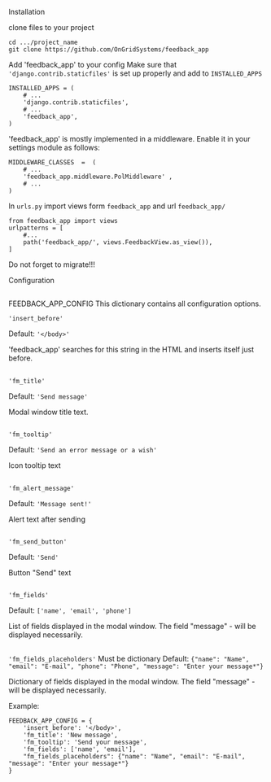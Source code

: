 Installation

clone files to your project  
```
cd .../project_name
git clone https://github.com/OnGridSystems/feedback_app
```
Add 'feedback_app' to your config
Make sure that `'django.contrib.staticfiles'` is set up properly and add to `INSTALLED_APPS`
```
INSTALLED_APPS = (
    # ...
    'django.contrib.staticfiles',
    # ...
    'feedback_app',
)

```
'feedback_app' is mostly implemented in a middleware. Enable it in your settings module as follows:
```
MIDDLEWARE_CLASSES  =  ( 
    # ... 
    'feedback_app.middleware.PolMiddleware' , 
    # ... 
)
```
In `urls.py` import views form `feedback_app` and url `feedback_app/`
```
from feedback_app import views
urlpatterns = [
    #...
    path('feedback_app/', views.FeedbackView.as_view()),
]
```

Do not forget to migrate!!!


Configuration
##
FEEDBACK_APP_CONFIG
This dictionary contains all configuration options.

`'insert_before'`

Default: `'</body>'`

'feedback_app' searches for this string in the HTML and inserts itself just before.
##
`'fm_title'`

Default: `'Send message'`

Modal window title text.

##
`'fm_tooltip'`

Default: `'Send an error message or a wish'`

Icon tooltip text

##
`'fm_alert_message'`

Default: `'Message sent!'`

Alert text after sending

##
`'fm_send_button'`

Default: `'Send'`

Button "Send" text

##
`'fm_fields'`

Default: `['name', 'email', 'phone']`

List of fields displayed in the modal window. 
The field "message" - will be displayed necessarily.
##
`'fm_fields_placeholders'`
Must be dictionary
Default: `{"name": "Name", "email": "E-mail", "phone": "Phone", "message": "Enter your message*"}`

Dictionary of fields displayed in the modal window. 
The field "message" - will be displayed necessarily.

Example:
```
FEEDBACK_APP_CONFIG = {
    'insert_before': '</body>',
    'fm_title': 'New message',
    'fm_tooltip': 'Send your message',
    'fm_fields': ['name', 'email'],
    "fm_fields_placeholders": {"name": "Name", "email": "E-mail", "message": "Enter your message*"}
}
```
